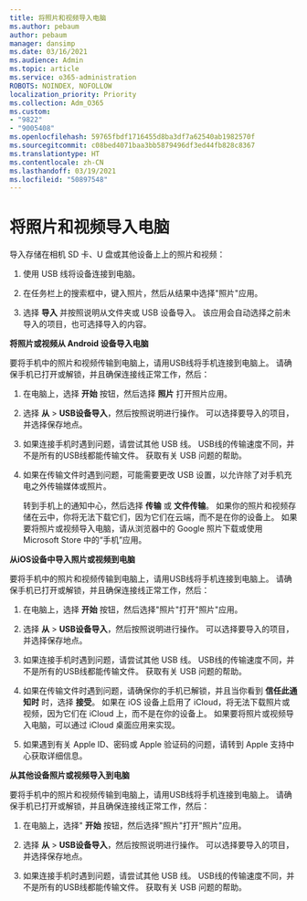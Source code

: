 ```yaml
---
title: 将照片和视频导入电脑
ms.author: pebaum
author: pebaum
manager: dansimp
ms.date: 03/16/2021
ms.audience: Admin
ms.topic: article
ms.service: o365-administration
ROBOTS: NOINDEX, NOFOLLOW
localization_priority: Priority
ms.collection: Adm_O365
ms.custom:
- "9822"
- "9005408"
ms.openlocfilehash: 59765fbdf1716455d8ba3df7a62540ab1982570f
ms.sourcegitcommit: c08bed4071baa3bb5879496df3ed44fb828c8367
ms.translationtype: HT
ms.contentlocale: zh-CN
ms.lasthandoff: 03/19/2021
ms.locfileid: "50897548"
---
```

# <a name="import-photos-and-videos-to-your-pc"></a>将照片和视频导入电脑

导入存储在相机 SD 卡、U 盘或其他设备上上的照片和视频：

1. 使用 USB 线将设备连接到电脑。

1. 在任务栏上的搜索框中，键入照片，然后从结果中选择"照片"应用。

1. 选择 **导入** 并按照说明从文件夹或 USB 设备导入。 该应用会自动选择之前未导入的项目，也可选择导入的内容。

**将照片或视频从 Android 设备导入电脑**

要将手机中的照片和视频传输到电脑上，请用USB线将手机连接到电脑上。 请确保手机已打开或解锁，并且确保连接线正常工作，然后：

1. 在电脑上，选择 **开始** 按钮，然后选择 **照片** 打开照片应用。

1. 选择 **从** > **USB设备导入**，然后按照说明进行操作。 可以选择要导入的项目，并选择保存地点。

1. 如果连接手机时遇到问题，请尝试其他 USB 线。 USB线的传输速度不同，并不是所有的USB线都能传输文件。 获取有关 USB 问题的帮助。

1. 如果在传输文件时遇到问题，可能需要更改 USB 设置，以允许除了对手机充电之外传输媒体或照片。 

    转到手机上的通知中心，然后选择 **传输** 或 **文件传输**。 如果你的照片和视频存储在云中，你将无法下载它们，因为它们在云端，而不是在你的设备上。 如果要将照片或视频导入电脑，请从浏览器中的 Google 照片下载或使用 Microsoft Store 中的“手机”应用。

**从iOS设备中导入照片或视频到电脑**

要将手机中的照片和视频传输到电脑上，请用USB线将手机连接到电脑上。 请确保手机已打开或解锁，并且确保连接线正常工作，然后：

1. 在电脑上，选择 **开始** 按钮，然后选择"照片"打开"照片"应用。

1. 选择 **从** > **USB设备导入**，然后按照说明进行操作。 可以选择要导入的项目，并选择保存地点。

1. 如果连接手机时遇到问题，请尝试其他 USB 线。 USB线的传输速度不同，并不是所有的USB线都能传输文件。 获取有关 USB 问题的帮助。

1. 如果在传输文件时遇到问题，请确保你的手机已解锁，并且当你看到 **信任此通知时** 时，选择 **接受**。 如果在 iOS 设备上启用了 iCloud，将无法下载照片或视频，因为它们在 iCloud 上，而不是在你的设备上。 如果要将照片或视频导入电脑，可以通过 iCloud 桌面应用来实现。

1. 如果遇到有关 Apple ID、密码或 Apple 验证码的问题，请转到 Apple 支持中心获取详细信息。

**从其他设备照片或视频导入到电脑**

要将手机中的照片和视频传输到电脑上，请用USB线将手机连接到电脑上。 请确保手机已打开或解锁，并且确保连接线正常工作，然后：

1. 在电脑上，选择" **开始** 按钮，然后选择"照片"打开"照片"应用。

1. 选择 **从** > **USB设备导入**，然后按照说明进行操作。 可以选择要导入的项目，并选择保存地点。

1. 如果连接手机时遇到问题，请尝试其他 USB 线。 USB线的传输速度不同，并不是所有的USB线都能传输文件。 获取有关 USB 问题的帮助。


